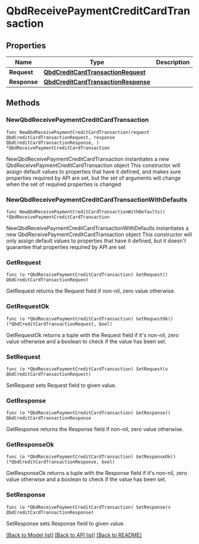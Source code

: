 # QbdReceivePaymentCreditCardTransaction

## Properties

Name | Type | Description | Notes
------------ | ------------- | ------------- | -------------
**Request** | [**QbdCreditCardTransactionRequest**](QbdCreditCardTransactionRequest.md) |  | 
**Response** | [**QbdCreditCardTransactionResponse**](QbdCreditCardTransactionResponse.md) |  | 

## Methods

### NewQbdReceivePaymentCreditCardTransaction

`func NewQbdReceivePaymentCreditCardTransaction(request QbdCreditCardTransactionRequest, response QbdCreditCardTransactionResponse, ) *QbdReceivePaymentCreditCardTransaction`

NewQbdReceivePaymentCreditCardTransaction instantiates a new QbdReceivePaymentCreditCardTransaction object
This constructor will assign default values to properties that have it defined,
and makes sure properties required by API are set, but the set of arguments
will change when the set of required properties is changed

### NewQbdReceivePaymentCreditCardTransactionWithDefaults

`func NewQbdReceivePaymentCreditCardTransactionWithDefaults() *QbdReceivePaymentCreditCardTransaction`

NewQbdReceivePaymentCreditCardTransactionWithDefaults instantiates a new QbdReceivePaymentCreditCardTransaction object
This constructor will only assign default values to properties that have it defined,
but it doesn't guarantee that properties required by API are set

### GetRequest

`func (o *QbdReceivePaymentCreditCardTransaction) GetRequest() QbdCreditCardTransactionRequest`

GetRequest returns the Request field if non-nil, zero value otherwise.

### GetRequestOk

`func (o *QbdReceivePaymentCreditCardTransaction) GetRequestOk() (*QbdCreditCardTransactionRequest, bool)`

GetRequestOk returns a tuple with the Request field if it's non-nil, zero value otherwise
and a boolean to check if the value has been set.

### SetRequest

`func (o *QbdReceivePaymentCreditCardTransaction) SetRequest(v QbdCreditCardTransactionRequest)`

SetRequest sets Request field to given value.


### GetResponse

`func (o *QbdReceivePaymentCreditCardTransaction) GetResponse() QbdCreditCardTransactionResponse`

GetResponse returns the Response field if non-nil, zero value otherwise.

### GetResponseOk

`func (o *QbdReceivePaymentCreditCardTransaction) GetResponseOk() (*QbdCreditCardTransactionResponse, bool)`

GetResponseOk returns a tuple with the Response field if it's non-nil, zero value otherwise
and a boolean to check if the value has been set.

### SetResponse

`func (o *QbdReceivePaymentCreditCardTransaction) SetResponse(v QbdCreditCardTransactionResponse)`

SetResponse sets Response field to given value.



[[Back to Model list]](../README.md#documentation-for-models) [[Back to API list]](../README.md#documentation-for-api-endpoints) [[Back to README]](../README.md)


